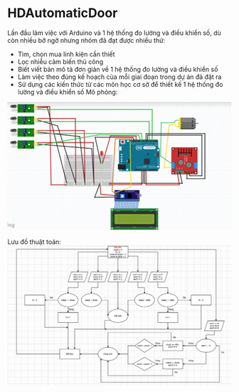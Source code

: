 # HDAutomaticDoor
Lần đầu làm việc với Arduino và 1 hệ thống đo lường và điều khiển số, dù còn nhiều bỡ ngỡ nhưng nhóm đã đạt được nhiều thứ: 
- Tìm, chọn mua linh kiện cần thiết
- Lọc nhiễu cảm biến thủ công
- Biết viết bản mô tả đơn giản về 1 hệ thống đo lường và điều khiển số
- Làm việc theo đúng kế hoạch của mỗi giai đoạn trong dự án đã đặt ra
- Sử dụng các kiến thức từ các môn học cơ sở để thiết kế 1 hệ thống đo lường và điều khiển số
Mô phỏng:
<img src="moPhong.png" alt="drawing" width="900"/>

Lưu đồ thuật toán: 
<img src="luuDoThuatToan.PNG" alt="drawing" width="900"/>